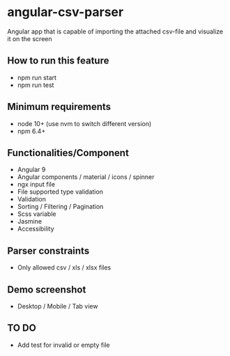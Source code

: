# angular-csv-parser

Angular app that is capable of importing the attached csv-file and visualize it on the screen

## How to run this feature

* npm run start
* npm run test

## Minimum requirements

* node 10+ (use nvm to switch different version)
* npm 6.4+

## Functionalities/Component

* Angular 9
* Angular components / material / icons / spinner
* ngx input file
* File supported type validation
* Validation
* Sorting / Filtering / Pagination
* Scss variable
* Jasmine 
* Accessibility

## Parser constraints

* Only allowed csv / xls / xlsx files

## Demo screenshot 

* Desktop / Mobile / Tab view 

## TO DO

* Add test for invalid or empty file 

